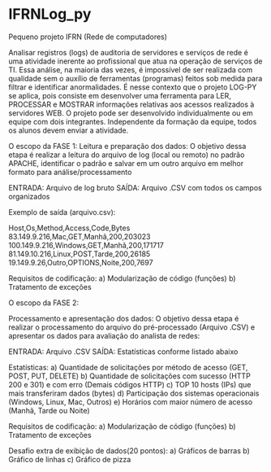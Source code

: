 # IFRNLog_py
Pequeno projeto IFRN (Rede de computadores)


Analisar registros (logs) de auditoria de servidores e serviços de rede é uma atividade inerente ao profissional que atua na operação de serviços de TI.
Essa análise, na maioria das vezes, é impossível de ser realizada com qualidade sem o auxílio de ferramentas (programas) feitos sob medida para filtrar
e identificar anormalidades. É nesse contexto que o projeto LOG-PY se aplica, pois consiste em desenvolver uma ferramenta para LER, PROCESSAR e MOSTRAR
informações relativas aos acessos realizados à servidores WEB.   O projeto pode ser desenvolvido individualmente ou em equipe com dois integrantes.
Independente da formação da equipe, todos os alunos devem enviar a atividade.

O escopo da FASE 1:
Leitura e preparação dos dados:
O objetivo dessa etapa é realizar a leitura do arquivo de log (local ou remoto) no padrão APACHE, identificar o padrão e salvar em um outro arquivo em
melhor formato para análise/processamento

ENTRADA: Arquivo de log bruto
SAÍDA: Arquivo .CSV com todos os campos organizados

Exemplo de saída (arquivo.csv):

Host,Os,Method,Access,Code,Bytes
83.149.9.216,Mac,GET,Manhã,200,203023
100.149.9.216,Windows,GET,Manhã,200,171717
81.149.10.216,Linux,POST,Tarde,200,26185
19.149.9.26,Outro,OPTIONS,Noite,200,7697

Requisitos de codificação:
a) Modularização de código (funções)
b) Tratamento de exceções

O escopo da FASE 2:

Processamento e apresentação dos dados:
O objetivo dessa etapa é realizar o processamento do arquivo do pré-processado (Arquivo .CSV) e apresentar os dados para avaliação do analista de redes:

ENTRADA: Arquivo .CSV
SAÍDA: Estatísticas conforme listado abaixo


Estatísticas: a) Quantidade de solicitações por método de acesso (GET, POST, PUT, DELETE)
b) Quantidade de solicitações com sucesso (HTTP 200 e 301) e com erro (Demais códigos HTTP)
c) TOP 10 hosts (IPs) que mais transferiram dados (bytes)
d) Participação dos sistemas operacionais (Windows, Linux, Mac, Outros)
e) Horários com maior número de acesso (Manhã, Tarde ou Noite)


Requisitos de codificação:
a) Modularização de código (funções)
b) Tratamento de exceções


Desafio extra de exibição de dados(20 pontos):
a) Gráficos de barras
b) Gráfico de linhas
c) Gráfico de pizza
